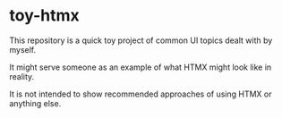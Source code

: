 # toy-htmx

This repository is a quick toy project of common UI topics dealt with by myself.

It might serve someone as an example of what HTMX might look like in reality.

It is not intended to show recommended approaches of using HTMX or anything else.
